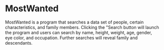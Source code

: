 # MostWanted

MostWanted is a program that searches a data set of people, certain characteristics, and family members. Clicking the "Search button will launch the program and users can search by name, height, weight, age, gender, eye color, and occupation. Further searches will reveal family and descendants.
